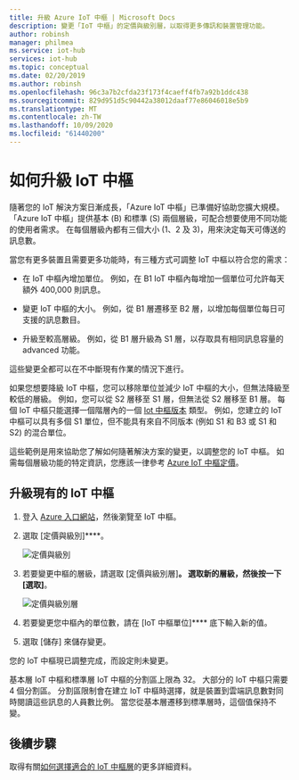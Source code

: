 ```yaml
---
title: 升級 Azure IoT 中樞 | Microsoft Docs
description: 變更「IoT 中樞」的定價與級別層，以取得更多傳訊和裝置管理功能。
author: robinsh
manager: philmea
ms.service: iot-hub
services: iot-hub
ms.topic: conceptual
ms.date: 02/20/2019
ms.author: robinsh
ms.openlocfilehash: 96c3a7b2cfda23f173f4caeff4fb7a92b1ddc438
ms.sourcegitcommit: 829d951d5c90442a38012daaf77e86046018e5b9
ms.translationtype: MT
ms.contentlocale: zh-TW
ms.lasthandoff: 10/09/2020
ms.locfileid: "61440200"
---
```

# <a name="how-to-upgrade-your-iot-hub"></a>如何升級 IoT 中樞

隨著您的 IoT 解決方案日漸成長，「Azure IoT 中樞」已準備好協助您擴大規模。 「Azure IoT 中樞」提供基本 (B) 和標準 (S) 兩個層級，可配合想要使用不同功能的使用者需求。 在每個層級內都有三個大小 (1、2 及 3)，用來決定每天可傳送的訊息數。

當您有更多裝置且需要更多功能時，有三種方式可調整 IoT 中樞以符合您的需求：

* 在 IoT 中樞內增加單位。 例如，在 B1 IoT 中樞內每增加一個單位可允許每天額外 400,000 則訊息。

* 變更 IoT 中樞的大小。 例如，從 B1 層遷移至 B2 層，以增加每個單位每日可支援的訊息數目。

* 升級至較高層級。 例如，從 B1 層升級為 S1 層，以存取具有相同訊息容量的 advanced 功能。

這些變更全都可以在不中斷現有作業的情況下進行。

如果您想要降級 IoT 中樞，您可以移除單位並減少 IoT 中樞的大小，但無法降級至較低的層級。 例如，您可以從 S2 層移至 S1 層，但無法從 S2 層移至 B1 層。 每個 IoT 中樞只能選擇一個階層內的一個 [Iot 中樞版本](https://azure.microsoft.com/pricing/details/iot-hub/) 類型。 例如，您建立的 IoT 中樞可以具有多個 S1 單位，但不能具有來自不同版本 (例如 S1 和 B3 或 S1 和 S2) 的混合單位。

這些範例是用來協助您了解如何隨著解決方案的變更，以調整您的 IoT 中樞。 如需每個層級功能的特定資訊，您應該一律參考 [Azure IoT 中樞定價](https://azure.microsoft.com/pricing/details/iot-hub/)。

## <a name="upgrade-your-existing-iot-hub"></a>升級現有的 IoT 中樞

1. 登入 [Azure 入口網站](https://portal.azure.com/)，然後瀏覽至 IoT 中樞。

2. 選取 [定價與級別]****。

   ![定價與級別](./media/iot-hub-upgrade/pricing-scale.png)

3. 若要變更中樞的層級，請選取 [定價與級別層]****。 選取新的層級，然後按一下 [選取]****。

   ![定價與級別層](./media/iot-hub-upgrade/select-tier.png)

4. 若要變更您中樞內的單位數，請在 [IoT 中樞單位]**** 底下輸入新的值。

5. 選取 [儲存] 來儲存變更。

您的 IoT 中樞現已調整完成，而設定則未變更。

基本層 IoT 中樞和標準層 IoT 中樞的分割區上限為 32。 大部分的 IoT 中樞只需要 4 個分割區。 分割區限制會在建立 IoT 中樞時選擇，就是裝置到雲端訊息數對同時閱讀這些訊息的人員數比例。 當您從基本層遷移到標準層時，這個值保持不變。

## <a name="next-steps"></a>後續步驟

取得有關[如何選擇適合的 IoT 中樞層](iot-hub-scaling.md)的更多詳細資料。